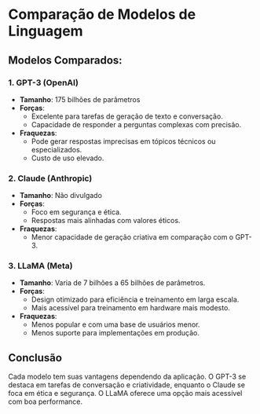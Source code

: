 # Comparação de Modelos de Linguagem

## Modelos Comparados:

### 1. GPT-3 (OpenAI)
- **Tamanho**: 175 bilhões de parâmetros
- **Forças**:
  - Excelente para tarefas de geração de texto e conversação.
  - Capacidade de responder a perguntas complexas com precisão.
- **Fraquezas**:
  - Pode gerar respostas imprecisas em tópicos técnicos ou especializados.
  - Custo de uso elevado.

### 2. Claude (Anthropic)
- **Tamanho**: Não divulgado
- **Forças**:
  - Foco em segurança e ética.
  - Respostas mais alinhadas com valores éticos.
- **Fraquezas**:
  - Menor capacidade de geração criativa em comparação com o GPT-3.

### 3. LLaMA (Meta)
- **Tamanho**: Varia de 7 bilhões a 65 bilhões de parâmetros.
- **Forças**:
  - Design otimizado para eficiência e treinamento em larga escala.
  - Mais acessível para treinamento em hardware mais modesto.
- **Fraquezas**:
  - Menos popular e com uma base de usuários menor.
  - Menos suporte para implementações em produção.

## Conclusão

Cada modelo tem suas vantagens dependendo da aplicação. O GPT-3 se destaca em tarefas de conversação e criatividade, enquanto o Claude se foca em ética e segurança. O LLaMA oferece uma opção mais acessível com boa performance.


